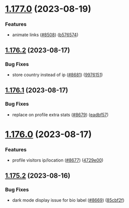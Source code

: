 # [1.177.0](https://github.com/EddieHubCommunity/LinkFree/compare/v1.176.2...v1.177.0) (2023-08-19)


### Features

* animate links ([#8508](https://github.com/EddieHubCommunity/LinkFree/issues/8508)) ([b576574](https://github.com/EddieHubCommunity/LinkFree/commit/b576574c3974aa77c3dea33e8af63755a2d435b8))



## [1.176.2](https://github.com/EddieHubCommunity/LinkFree/compare/v1.176.1...v1.176.2) (2023-08-17)


### Bug Fixes

* store country instead of ip ([#8681](https://github.com/EddieHubCommunity/LinkFree/issues/8681)) ([9976151](https://github.com/EddieHubCommunity/LinkFree/commit/99761512c5e31eacf1f9dcec1adab56b293bebb2))



## [1.176.1](https://github.com/EddieHubCommunity/LinkFree/compare/v1.176.0...v1.176.1) (2023-08-17)


### Bug Fixes

* replace on profile extra stats ([#8679](https://github.com/EddieHubCommunity/LinkFree/issues/8679)) ([eadbf57](https://github.com/EddieHubCommunity/LinkFree/commit/eadbf57ea1edad8969e6617e0cb382b36035b799))



# [1.176.0](https://github.com/EddieHubCommunity/LinkFree/compare/v1.175.2...v1.176.0) (2023-08-17)


### Features

* profile visitors ip/location ([#8677](https://github.com/EddieHubCommunity/LinkFree/issues/8677)) ([4729e00](https://github.com/EddieHubCommunity/LinkFree/commit/4729e0093e1ef62e653bf8ddceb42de99420842e))



## [1.175.2](https://github.com/EddieHubCommunity/LinkFree/compare/v1.175.1...v1.175.2) (2023-08-16)


### Bug Fixes

* dark mode display issue for bio label ([#8669](https://github.com/EddieHubCommunity/LinkFree/issues/8669)) ([85cbf2f](https://github.com/EddieHubCommunity/LinkFree/commit/85cbf2f2934811225034b2d76b42e00b9d541b4b))



